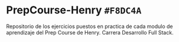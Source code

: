 # **PrepCourse-Henry `#F8DC4A`** 
Repositorio de los ejercicios puestos en practica de cada modulo de aprendizaje del Prep Course de Henry.
Carrera Desarrollo Full Stack.
